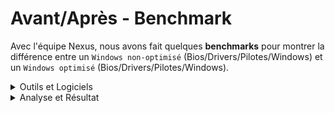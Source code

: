 # Avant/Après - Benchmark 
Avec l'équipe Nexus, nous avons fait quelques **benchmarks** pour montrer la différence entre un `Windows non-optimisé` (Bios/Drivers/Pilotes/Windows) et un `Windows optimisé` (Bios/Drivers/Pilotes/Windows).

<details><summary>Outils et Logiciels</summary>
<hr>

Nous avons utilisé des logiciels que vous retrouvez ci-dessous. Ils nous ont permi de réaliser nos `benchmarks`, pour observer et tirer une conclusion finale.
  
[![Header](https://www.capframex.com/assets/logo_square.webp "Header")](https://www.capframex.com/assets/logo_square.webp)
  
**[CapeFrameX](https://www.capframex.com/)**

[![Header](https://cdn2.clc2l.fr/c/thumbnail510/t/c/p/cpu-z-2c9auJ.png "Header")](https://cdn2.clc2l.fr/c/thumbnail510/t/c/p/cpu-z-2c9auJ.png)

**[CPU-Z](https://www.cpuid.com/softwares/cpu-z.html)**

[![Header](https://store-images.s-microsoft.com/image/apps.28465.13510798887699839.f53826c5-f1b2-4116-8752-c2b96364d5da.d2205bd9-cb87-4564-bdfd-4f11bc99bd35 "Header")](https://store-images.s-microsoft.com/image/apps.28465.13510798887699839.f53826c5-f1b2-4116-8752-c2b96364d5da.d2205bd9-cb87-4564-bdfd-4f11bc99bd35)

**[CrystalDiskMark](https://crystalmark.info/en/software/crystaldiskmark/)**

[![Header](https://www.01net.com/images/logiciel/131843.gif "Header")](https://www.01net.com/images/logiciel/131843.gif)
 
**[LatencyMon](https://www.resplendence.com/latencymon)**
</details>

<details><summary>Analyse et Résultat</summary>

